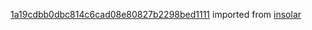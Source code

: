 [1a19cdbb0dbc814c6cad08e80827b2298bed1111](https://github.com/insolar/insolar/commit/1a19cdbb0dbc814c6cad08e80827b2298bed1111) imported from [insolar](https://github.com/insolar/insolar)
